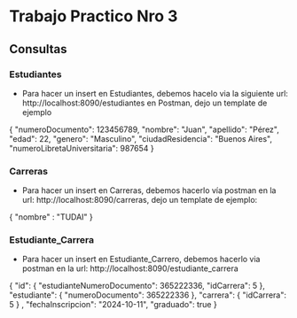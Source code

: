 # Trabajo Practico Nro 3

## Consultas

### Estudiantes
- Para hacer un insert en Estudiantes, debemos hacelo via la siguiente url: http://localhost:8090/estudiantes en Postman, dejo un template de ejemplo


{
  "numeroDocumento": 123456789,
  "nombre": "Juan",
  "apellido": "Pérez",
  "edad": 22,
  "genero": "Masculino",
  "ciudadResidencia": "Buenos Aires",
  "numeroLibretaUniversitaria": 987654
  }


### Carreras
- Para hacer un insert en Carreras, debemos hacerlo vía postman en la url: http://localhost:8090/carreras, dejo un template de ejemplo:

{
  "nombre" : "TUDAI"
  }

### Estudiante_Carrera
- Para hacer un insert en Estudiante_Carrero, debemos hacerlo via postman en la url: http://localhost:8090/estudiante_carrera

{
    "id": {
        "estudianteNumeroDocumento": 365222336,
        "idCarrera": 5
    },
    "estudiante": 
        {
 "numeroDocumento": 365222336
    },
    "carrera": 
        {
   "idCarrera": 5
        }
    ,
    "fechaInscripcion": "2024-10-11",
    "graduado": true
}
